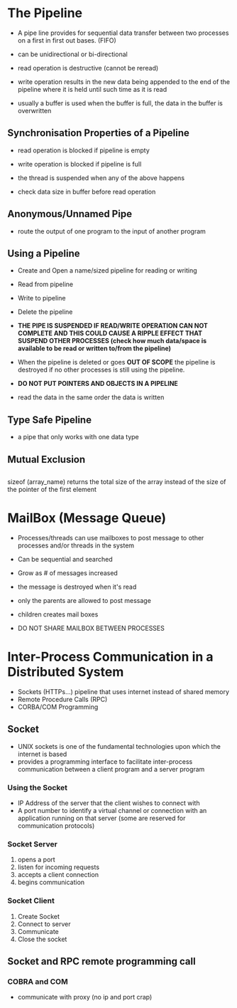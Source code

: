 # The Pipeline
- A pipe line provides for sequential data transfer between two processes on a first in first out bases. (FIFO)

- can be unidirectional or bi-directional 

- read operation is destructive (cannot be reread)

- write operation results in the new data being appended to the end of the pipeline where it is held until such time as it is read

- usually a buffer is used when the buffer is full, the data in the buffer is overwritten

## Synchronisation Properties of a Pipeline

- read operation is blocked if pipeline is empty

- write operation is blocked if pipeline is full

- the thread is suspended when any of the above happens

- check data size in buffer before read operation

## Anonymous/Unnamed Pipe
- route the output of one program to the input of another program

## Using a Pipeline
- Create and Open a name/sized pipeline for reading or writing
- Read from pipeline
- Write to pipeline
- Delete the pipeline
- **THE PIPE IS SUSPENDED IF READ/WRITE OPERATION CAN NOT COMPLETE AND THIS COULD CAUSE A RIPPLE EFFECT THAT SUSPEND OTHER PROCESSES (check how much data/space is available to be read or written to/from the pipeline)**

- When the pipeline is deleted or goes **OUT OF SCOPE** the pipeline is destroyed if no other processes is still using the pipeline.

- **DO NOT PUT POINTERS AND OBJECTS IN A PIPELINE**

- read the data in the same order the data is written

## Type Safe Pipeline
- a pipe that only works with one data type

## Mutual Exclusion

##
sizeof (array_name) returns the total size of the array instead of the size of the pointer of the first element

# MailBox (Message Queue)
- Processes/threads can use mailboxes to post message to other processes and/or threads in the system

- Can be sequential and searched

- Grow as # of messages increased

- the message is destroyed when it's read

- only the parents are allowed to post message

- children creates mail boxes 

- DO NOT SHARE MAILBOX BETWEEN PROCESSES

# Inter-Process Communication in a Distributed System

- Sockets (HTTPs...) pipeline that uses internet instead of shared memory
- Remote Procedure Calls (RPC)
- CORBA/COM Programming

## Socket
- UNIX sockets is one of the fundamental technologies upon which the internet is based
- provides a programming interface to facilitate inter-process communication between a client program and a server program

### Using the Socket
 - IP Address of the server that the client wishes to connect with
 - A port number to identify a virtual channel or connection with an application running on that server (some are reserved for communication protocols) 

### Socket Server
1. opens a port
2. listen for incoming requests
3. accepts a client connection
4. begins communication

### Socket Client
1. Create Socket
2. Connect to server 
3. Communicate
4. Close the socket 

## Socket and RPC remote programming call

### COBRA and COM
- communicate with proxy (no ip and port crap)